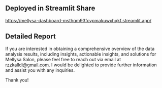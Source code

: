 ## Deployed in Streamlit Share
https://mellysa-dashboard-msthqm93fcvpmakuwxhqkf.streamlit.app/

## Detailed Report

If you are interested in obtaining a comprehensive overview of the data analysis results, including insights, actionable insights, and solutions for Mellysa Salon, please feel free to reach out via email at rzzkalldi@gmail.com. I would be delighted to provide further information and assist you with any inquiries.

Thank you!
